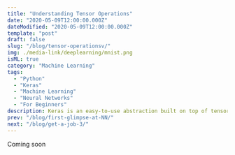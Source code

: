 ```yaml
---
title: "Understanding Tensor Operations"
date: "2020-05-09T12:00:00.000Z"
dateModified: "2020-05-09T12:00:00.000Z"
template: "post"
draft: false
slug: "/blog/tensor-operationsv/"
img: ./media-link/deeplearning/mnist.png
isML: true
category: "Machine Learning"
tags:
  - "Python"
  - "Keras"
  - "Machine Learning"
  - "Neural Networks"
  - "For Beginners"
description: Keras is an easy-to-use abstraction built on top of tensorflow. Let's use Keras to build our first "hello world" of Machine Learning - The Digit Classifier
prev: "/blog/first-glimpse-at-NN/"
next: "/blog/get-a-job-3/"
---
```


Coming soon